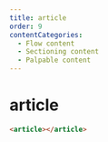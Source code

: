 ```yaml
---
title: article
order: 9
contentCategories:
  - Flow content
  - Sectioning content
  - Palpable content
---
```

# article

```html
<article></article>
```
